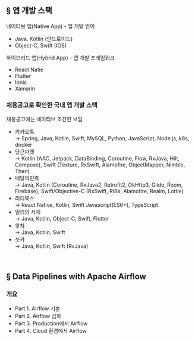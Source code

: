 ## § 앱 개발 스택

네이티브 앱(Native App) - 앱 개발 언어
- Java, Kotlin (안드로이드)
- Object-C, Swift (IOS)

하이브리드 앱(Hybrid App) - 앱 개발 프레임워크
- React Natie
- Flutter
- Ionic
- Xamarin

### 채용공고로 확인한 국내 앱 개발 스택

채용공고에는 네이티브 조건만 보임

* 카카오톡<br>→ Spring, Java, Kotlin, Swift, MySQL, Python, JavaScript, Node.js, k8s, docker
* 당근마켓<br>→ Kotlin (AAC, Jetpack, DataBinding, Coroutine, Flow, RxJava, Hilt, Compose), Swift (Texture, RxSwift, Alamofire, ObjectMapper, Nimble, Then)
* 배달의민족<br>→ Java, Kotlin (Coroutine, RxJava2, Retrofit2, OkHttp3, Glide, Room, Firebase), Swift/Objective-C (RxSwift, RIBs, Alamofire, Realm, Lottie)
* 리디북스<br>→ React Native, Kotlin, Swift Javascript(ES6+), TypeScript 
* 밀리의 서재<br>→ Java, Kotlin, Object-C, Swift, Flutter
* 왓챠<br>→ Java, Kotlin, Swift
* 쏘카<br>→ Java, Kotlin, Swift (RxJava)

<br>

## § Data Pipelines with Apache Airflow

### 개요

- Part 1. Airflow 기본
- Part 2. Airflow 심화
- Part 3. Production에서 Airflow
- Part 4. Cloud 환경에서 Airflow
